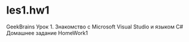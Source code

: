 # les1.hw1
GeekBrains Урок 1. Знакомство с Microsoft Visual Studio и языком C#
Домашнее задание HomeWork1
